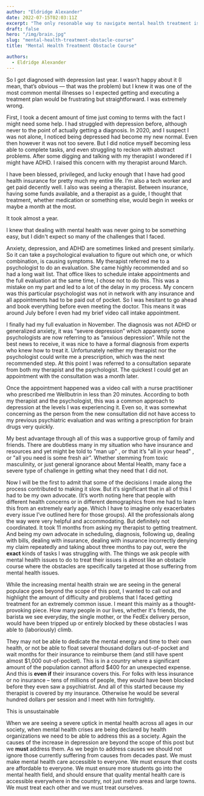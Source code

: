 ```yaml
---
author: "Eldridge Alexander"
date: 2022-07-15T02:03:11Z
excerpt: "The only resonable way to navigate mental health treatment is to not have mental illness."
draft: false
hero: "/img/brain.jpg"
slug: "mental-health-treatment-obstacle-course"
title: "Mental Health Treatment Obstacle Course"

authors:
  - Eldridge Alexander
---
```


So I got diagnosed with depression last year. I wasn’t happy about it (I mean, that’s obvious — that was the problem) but I knew it was one of the most common mental illnesses so I expected getting and executing a treatment plan would be frustrating but straightforward. I was extremely wrong.

First, I took a decent amount of time just coming to terms with the fact I might need some help. I had struggled with depression before, although never to the point of actually getting a diagnosis. In 2020, and I suspect I was not alone, I noticed being depressed had become my new normal. Even then however it was not too severe. But I did notice myself becoming less able to complete tasks, and even struggling to reckon with abstract problems. After some digging and talking with my therapist I wondered if I might have ADHD. I raised this concern with my therapist around March.

I have been blessed, privileged, and lucky enough that I have had good health insurance for pretty much my entire life. I'm also a tech worker and get paid decently well. I also was seeing a therapist. Between insurance, having some funds available, and a therapist as a guide, I thought that treatment, whether medication or something else, would begin in weeks or maybe a month at the most.

It took almost a year.

I knew that dealing with mental health was never going to be something easy, but I didn't expect so many of the challenges that I faced.

Anxiety, depression, and ADHD are sometimes linked and present similarly. So it can take a psychological evaluation to figure out which one, or which combination, is causing symptoms. My therapist referred me to a psychologist to do an evaluation. She came highly recommended and so had a long wait list. That office likes to schedule intake appointments and the full evaluation at the same time, I chose not to do this. This was a mistake on my part and led to a lot of the delay in my process. My concern was this particular psychologist was not in network with any insurance and all appointments had to be paid out of pocket. So I was hesitant to go ahead and book everything before even meeting the doctor. This means it was around July before I even had my brief video call intake appointment.

I finally had my full evaluation in November. The diagnosis was not ADHD or generalized anxiety, it was “severe depression” which apparently some psychologists are now referring to as “anxious depression”. While not the best news to receive, it was nice to have a formal diagnosis from experts who knew how to treat it. Unfortunately neither my therapist nor the psychologist could write me a prescription, which was the next recommended step. At this point I was referred to a consultation separate from both my therapist and the psychologist. The quickest I could get an appointment with the consultation was a month later.

Once the appointment happened was a video call with a nurse practitioner who prescribed me Wellbutrin in less than 20 minutes. According to both my therapist and the psychologist, this was a common approach to depression at the levels I was experiencing it. Even so, it was somewhat concerning as the person from the new consultation did not have access to my previous psychiatric evaluation and was writing a prescription for brain drugs very quickly.

My best advantage through all of this was a supportive group of family and friends. There are doubtless many in my situation who have insurance and resources and yet might be told to "man up" , or that it’s "all in your head" , or "all you need is some fresh air”. Whether stemming from toxic masculinity, or just general ignorance about Mental Health, many face a severe type of challenge in getting what they need that I did not.

Now I will be the first to admit that some of the decisions I made along the process contributed to making it slow. But it’s significant that in all of this I had to be my own advocate. (It’s worth noting here that people with different health concerns or in different demographics from me had to learn this from an extremely early age. Which I have to imagine only exacerbates every issue I’ve outlined here for those groups). All the professionals along the way were very helpful and accommodating. But definitely not coordinated. It took 11 months from asking my therapist to getting treatment. And being my own advocate in scheduling, diagnosis, following up, dealing with bills, dealing with insurance, dealing with insurance incorrectly denying my claim repeatedly and taking about three months to pay out, were the **exact** kinds of tasks I was struggling with. The things we ask people with mental health issues to do to treat their issues is almost like an obstacle course where the obstacles are specifically targeted at those suffering from mental health issues.

While the increasing mental health strain we are seeing in the general populace goes beyond the scope of this post, I wanted to call out and highlight the amount of difficulty and problems that I faced getting treatment for an extremely common issue. I meant this mainly as a thought-provoking piece. How many people in our lives, whether it's friends, the barista we see everyday, the single mother, or the FedEx delivery person, would have been tripped up or entirely blocked by these obstacles I was able to (laboriously) climb.

They may not be able to dedicate the mental energy and time to their own health, or not be able to float several thousand dollars out-of-pocket and wait months for their insurance to reimburse them (and still have spent almost $1,000 out-of-pocket). This is in a country where a significant amount of the population cannot afford $400 for an unexpected expense. And this is **even if** their insurance covers this. For folks with less insurance or no insurance – tens of millions of people, they would have been blocked before they even saw a psychiatrist. And all of this started because my therapist is covered by my insurance. Otherwise he would be several hundred dollars per session and I meet with him fortnightly.

This is unsustainable

When we are seeing a severe uptick in mental health across all ages in our society, when mental health crises are being declared by health organizations we need to be able to address this as a society. Again the causes of the increase in depression are beyond the scope of this post but we **must** address them. As we begin to address causes we should not ignore those currently suffering from causes from decades past. We must make mental health care accessible to everyone. We must ensure that costs are affordable to everyone. We must ensure more students go into the mental health field, and should ensure that quality mental health care is accessible everywhere in the country, not just metro areas and large towns. We must treat each other and we must treat ourselves.

